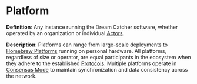 # Platform

**Definition**: Any instance running the Dream Catcher software, whether operated by an organization or individual [Actors](#actor).

**Description**: Platforms can range from large-scale deployments to [Homebrew Platforms](#homebrew-platforms) running on personal hardware. All platforms, regardless of size or operator, are equal participants in the ecosystem when they adhere to the established [Protocols](#protocol). Multiple platforms operate in [Consensus Mode](#consensus-mode) to maintain synchronization and data consistency across the network. 
